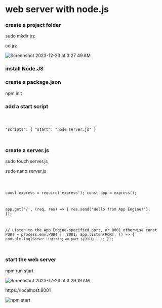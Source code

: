 # web server with node.js

### create a project folder

sudo mkdir jrz

cd jrz

![Screenshot 2023-12-23 at 3 27 49 AM](https://github.com/sudo-self/web-server/assets/119916323/b89517bd-73a0-40bd-9637-da84208a9df2)


### install <a href="https://nodejs.org/en/download/">Node.JS</a>

### create a package.json

npm init

### add a start script

<code>

"scripts": {
  "start": "node server.js"
}

</code>

### create a server.js

sudo touch server.js

sudo nano server.js

<code>

const express = require('express');
const app = express();

app.get('/', (req, res) => {
  res.send('Hello from App Engine!');
});

// Listen to the App Engine-specified port, or 8001 otherwise
const PORT = process.env.PORT || 8001;
app.listen(PORT, () => {
  console.log(`Server listening on port ${PORT}...`);
});

</code>

### start the web server 

npm run start

![Screenshot 2023-12-23 at 3 29 19 AM](https://github.com/sudo-self/web-server/assets/119916323/b26fbd27-d217-436b-b10a-12ad5b163028)



https://localhost:8001


![npm start](https://github.com/sudo-self/web-server/assets/119916323/1423f479-a7d8-4b25-8c1b-f2531b2aaf61)


